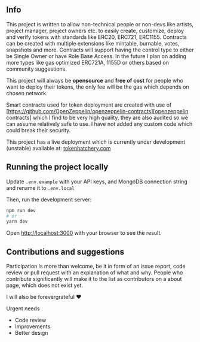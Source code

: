 ## Info

This project is written to allow non-technical people or non-devs like artists, project manager, project owners etc. to easily create, customize, deploy and verify tokens with standards like ERC20, ERC721, ERC1155. Contracts can be created with multiple extensions like mintable, burnable, votes, snapshots and more. Contracts will support having the control type to either be Single Owner or have Role Base Access. In the future I plan on adding more types like gas optimized ERC721A, 1155D or others based on community suggestions.

This project will always be **opensource** and **free of cost** for people who want to deploy their tokens, the only fee will be the gas which depends on chosen network.

Smart contracts used for token deployment are created with use of [https://github.com/OpenZeppelin/openzeppelin-contracts][openzeppelin contracts] which I find to be very high quality, they are also audited so we can assume relatively safe to use. I have not added any custom code which could break their security.

This project has a live deployment which is currently under development (unstable) available at: [tokenhatchery.com](tokenhatchery.com)

## Running the project locally

Update `.env.example` with your API keys, and MongoDB connection string and rename it to `.env.local`

Then, run the development server:

```bash
npm run dev
# or
yarn dev
```

Open [http://localhost:3000](http://localhost:3000) with your browser to see the result.

## Contributions and suggestions

Participation is more than welcome, be it in form of an issue report, code review or pull request with an explanation of what and why.
People who contribute significantly will make it to the list as contributors on a about page, which does not exist yet.

I will also be forevergrateful ❤️

Urgent needs

- Code review
- Improvements
- Better design
